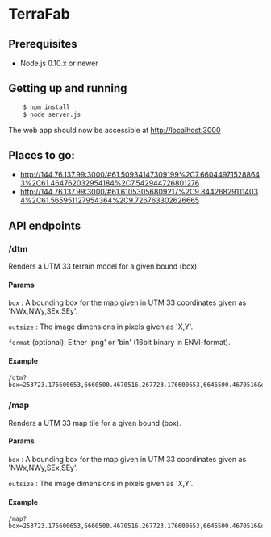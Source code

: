 TerraFab
========

## Prerequisites

- Node.js 0.10.x or newer

## Getting up and running

```bash
    $ npm install
    $ node server.js
```

The web app should now be accessible at [http://localhost:3000](http://localhost:3000)


## Places to go:

* http://144.76.137.99:3000/#61.50934147309199%2C7.660449715288643%2C61.464762032954184%2C7.542944726801276
* http://144.76.137.99:3000/#61.61053056809217%2C9.844268291114034%2C61.565951127954364%2C9.726763302626665



## API endpoints

### /dtm

Renders a UTM 33 terrain model for a given bound (box).

#### Params
```box``` : A bounding box for the map given in UTM 33 coordinates given as 'NWx,NWy,SEx,SEy'.

```outsize``` : The image dimensions in pixels given as 'X,Y'.


```format``` (optional): Either 'png' or 'bin' (16bit binary in ENVI-format).


#### Example
```
/dtm?box=253723.176600653,6660500.4670516,267723.176600653,6646500.4670516&outsize=1000,1000
```

### /map

Renders a UTM 33 map tile for a given bound (box).

#### Params
```box``` : A bounding box for the map given in UTM 33 coordinates given as 'NWx,NWy,SEx,SEy'.

```outsize``` : The image dimensions in pixels given as 'X,Y'.

#### Example
```
/map?box=253723.176600653,6660500.4670516,267723.176600653,6646500.4670516&outsize=1000,1000
```
